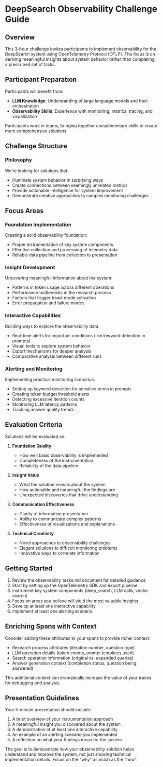 # DeepSearch Observability Challenge Guide

## Overview

This 3-hour challenge invites participants to implement observability for the DeepSearch system using OpenTelemetry Protocol (OTLP). The focus is on deriving meaningful insights about system behavior rather than completing a prescribed set of tasks.

## Participant Preparation

Participants will benefit from:
- **LLM Knowledge**: Understanding of large language models and their orchestration
- **Observability Skills**: Experience with monitoring, metrics, tracing, and visualization

Participants work in teams, bringing together complementary skills to create more comprehensive solutions.

## Challenge Structure

### Philosophy

We're looking for solutions that:
- Illuminate system behavior in surprising ways
- Create connections between seemingly unrelated metrics
- Provide actionable intelligence for system improvement
- Demonstrate creative approaches to complex monitoring challenges

## Focus Areas

### Foundation Implementation
Creating a solid observability foundation:
- Proper instrumentation of key system components
- Effective collection and processing of telemetry data
- Reliable data pipeline from collection to presentation

### Insight Development
Uncovering meaningful information about the system:
- Patterns in token usage across different operations
- Performance bottlenecks in the research process
- Factors that trigger beast mode activation
- Error propagation and failure modes

### Interactive Capabilities
Building ways to explore the observability data:
- Real-time alerts for important conditions (like keyword detection in prompts)
- Visual tools to explore system behavior
- Export mechanisms for deeper analysis
- Comparative analysis between different runs

### Alerting and Monitoring
Implementing practical monitoring scenarios:
- Setting up keyword detection for sensitive terms in prompts
- Creating token budget threshold alerts
- Detecting excessive iteration counts
- Monitoring LLM latency patterns
- Tracking answer quality trends

## Evaluation Criteria

Solutions will be evaluated on:

1. **Foundation Quality** 
   - How well basic observability is implemented
   - Completeness of the instrumentation
   - Reliability of the data pipeline

2. **Insight Value** 
   - What the solution reveals about the system
   - How actionable and meaningful the findings are
   - Unexpected discoveries that drive understanding

3. **Communication Effectiveness** 
   - Clarity of information presentation
   - Ability to communicate complex patterns
   - Effectiveness of visualizations and explanations

4. **Technical Creativity** 
   - Novel approaches to observability challenges
   - Elegant solutions to difficult monitoring problems
   - Innovative ways to correlate information

## Getting Started

1. Review the observability_tasks.md document for detailed guidance
2. Start by setting up the OpenTelemetry SDK and export pipeline
3. Instrument key system components (deep_search, LLM calls, vector search)
4. Focus on areas you believe will yield the most valuable insights
5. Develop at least one interactive capability
6. Implement at least one alerting scenario

## Enriching Spans with Context

Consider adding these attributes to your spans to provide richer context:
- Research process attributes (iteration number, question type)
- LLM operation details (token counts, prompt templates used)
- Search operation information (original vs. expanded queries)
- Answer generation context (completion status, question being answered)

This additional context can dramatically increase the value of your traces for debugging and analysis.

## Presentation Guidelines

Your 5-minute presentation should include:
1. A brief overview of your instrumentation approach
2. A meaningful insight you discovered about the system
3. A demonstration of at least one interactive capability
4. An example of an alerting scenario you implemented
5. A reflection on what your findings mean for the system

The goal is to demonstrate how your observability solution helps understand and improve the system, not just showing technical implementation details. Focus on the "why" as much as the "how". 